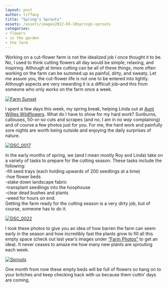 ```yaml
---
layout: post
author: tiffany
title: "Spring’s Sprouts"
assets: /assets/images2012-03-10springs-sprouts
categories: 
- flowers
- in the garden
- the farm
---
```


Working on a cut-flower farm is not the idealized job I once thought it to be. No, I used to think cutting flowers all day would be simple, relaxing, and inspiring. Although at times cutting can be all of these things, more often working on the farm can be summed up as painful, dirty, and sweaty. Let me assure you, the cut-flower life is not one to be entered into lightly. Although aspects are very rewarding it is a difficult job–and this from someone who only works on the farm once a week.

[![](jekyll_uploads/2012/03/DSC_0059-001-575x381.jpg "Farm Sunset")](http://www.sweetpeonies.com/2012/03/springs-sprouts/dsc_0059-001/)

I spent a few days this week, my spring break, helping Linda out at [Aunt Willies Wildflowers](www.auntwillieswildflowers.com). What do I have to show for my hard work? Sunburns, callouses, 50-or-so cuts and scrapes (and no, I am in _no way_ complaining) and of course a few photos just for you. For me, the hard work and painfully sore nights are worth being outside and enjoying the daily surprises of nature.

[![](jekyll_uploads/2012/03/DSC_0017-575x381.jpg "DSC_0017")](http://www.sweetpeonies.com/2012/03/springs-sprouts/dsc_0017/)

In the early months of spring, we (and I mean mostly Roy and Linda) take on a variety of tasks to prepare for the cutting season. These tasks include the following:  
-fill seed trays (each holding upwards of 200 seedlings at a time)  
-hoe flower beds  
-stake down landscape fabric  
-transplant seedlings into the hoophouse  
-clear dead bushes and plants  
-weed for hours on end.  
Getting the farm ready for the cutting season is a very dirty job, but of course, someone has to do it.

[![](jekyll_uploads/2012/03/DSC_0022-575x381.jpg "DSC_0022")](http://www.sweetpeonies.com/2012/03/springs-sprouts/dsc_0022-2/)

I took these photos to give you an idea of how barren the farm can seem early in the season and how incredibly fast the plants grow to fill all this empty space (check out last year’s images under [“Farm Photos”](http://www.sweetpeonies.com/farm-photos/) to get an idea). It never ceases to amaze me how many new plants are sprouting each week.

[![](jekyll_uploads/2012/03/DSC_0069-001-575x381.jpg "Sprouts")](http://www.sweetpeonies.com/2012/03/springs-sprouts/dsc_0069-001/)

One month from now these empty beds will be full of flowers so hang on to your britches and keep checking back with us because them cuttin’ days are coming.